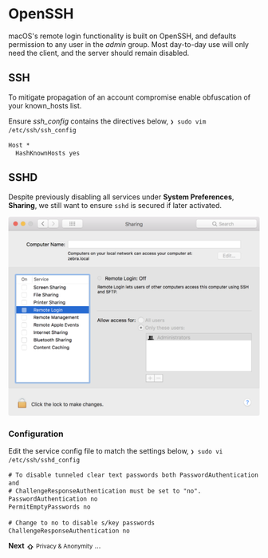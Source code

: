 
OpenSSH
=======

macOS's remote login functionality is built on OpenSSH, and defaults permission to any user in the _admin_ group. Most day-to-day use will only need the client, and the server should remain disabled.

SSH
----

To mitigate propagation of an account compromise enable obfuscation of your known_hosts list.

Ensure *ssh_config* contains the directives below, `❯ sudo vim /etc/ssh/ssh_config`

```/etc/ssh/ssh_config
Host *
  HashKnownHosts yes
```

SSHD
------
Despite previously disabling all services under **System Preferences**, **Sharing**, we still want to ensure `sshd` is secured if later activated.

![ssh](images/ssh.png)


### Configuration ###

Edit the service config file to match the settings below, `❯ sudo vi /etc/ssh/sshd_config`

```/etc/ssh/sshd_config
# To disable tunneled clear text passwords both PasswordAuthentication and
# ChallengeResponseAuthentication must be set to "no".
PasswordAuthentication no
PermitEmptyPasswords no

# Change to no to disable s/key passwords
ChallengeResponseAuthentication no
```


<div class='center'>
    <a href="#/pages/privacy" style="text-decoration: none;">
        <strong><span>Next</span></strong>
        <strong><span style="vertical-align: middle;">&#8679;</span></strong>       
        <small>Privacy & Anonymity</small>
    </a>
    <span>...</span>
</div>